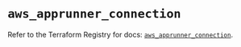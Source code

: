 # `aws_apprunner_connection`

Refer to the Terraform Registry for docs: [`aws_apprunner_connection`](https://registry.terraform.io/providers/hashicorp/aws/5.99.0/docs/resources/apprunner_connection).

